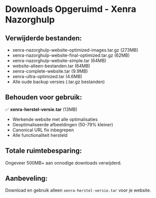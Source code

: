 # Downloads Opgeruimd - Xenra Nazorghulp

## Verwijderde bestanden:
- xenra-nazorghulp-website-optimized-images.tar.gz (273MB)
- xenra-nazorghulp-website-final-optimized.tar.gz (62MB)
- xenra-nazorghulp-website-simple.tar (64MB)
- website-alleen-bestanden.tar (64MB)
- xenra-complete-website.tar (9.9MB)
- xenra-ultra-optimized.tar (4.6MB)
- Alle oude backup versies (.tar.gz bestanden)

## Behouden voor gebruik:
✅ **xenra-herstel-versie.tar** (13MB)
- Werkende website met alle optimalisaties
- Geoptimaliseerde afbeeldingen (50-79% kleiner)
- Canonical URL fix inbegrepen
- Alle functionaliteit hersteld

## Totale ruimtebesparing:
Ongeveer 500MB+ aan onnodige downloads verwijderd.

## Aanbeveling:
Download en gebruik alleen `xenra-herstel-versie.tar` voor je website.